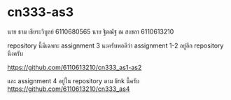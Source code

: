 # cn333-as3

นาย ธาม เธียระวิบูลย์ 6110680565
นาย ฐิตณัฐ ณ สงขลา 6110613210

repository นี้มีเฉพาะ assignment 3 นะครับพอดีว่า assignment 1-2 อยู่อีก repository นึงครับ 

https://github.com/6110613210/cn333_as1-as2

และ assignment 4 อยู่ใน repository ตาม link นี้ครับ https://github.com/6110613210/cn333_as4
